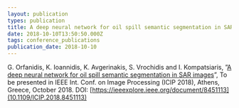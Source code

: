 ```yaml
---
layout: publication
types: publication
title: A deep neural network for oil spill semantic segmentation in SAR images
date: 2018-10-10T13:50:50.000Z
tags: conference_publications
publication_date: 2018-10-10
---
```

G. Orfanidis, K. Ioannidis, K. Avgerinakis, S. Vrochidis and I. Kompatsiaris, ”[A deep neural network for oil spill semantic segmentation in SAR images](https://www.researchgate.net/publication/327995248_A_Deep_Neural_Network_for_Oil_Spill_Semantic_Segmentation_in_Sar_Images)”, To be presented in IEEE Int. Conf. on Image Processing (ICIP 2018), Athens, Greece, October 2018. DOI: [https://ieeexplore.ieee.org/document/8451113](10.1109/ICIP.2018.8451113)
